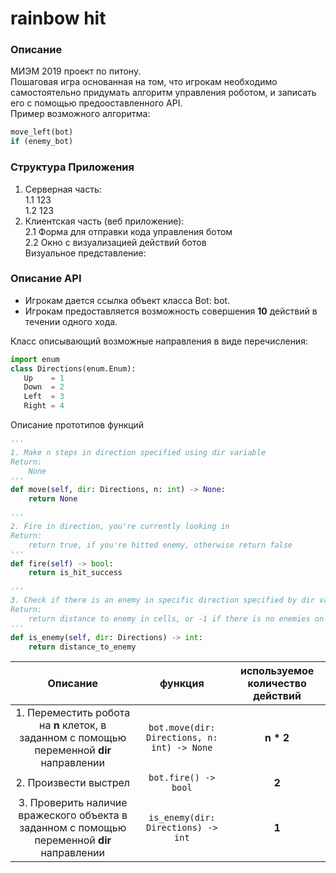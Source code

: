 # rainbow hit
### Описание
МИЭМ 2019 проект по питону.  
Пошаговая игра основанная на том, что игрокам необходимо самостоятельно придумать алгоритм управления роботом, и записать его с помощью предооставленного API.  
Пример возможного алгоритма:
```python
move_left(bot)
if (enemy_bot)
```
### Структура Приложения
1. Серверная часть:  
    1.1 123  
    1.2 123      
2. Клиентская часть (веб приложение):  
    2.1 Форма для отправки кода управления ботом  
    2.2 Окно с визуализацией действий ботов  
Визуальное представление:

### Описание API
- Игрокам дается ссылка объект класса Bot: bot.  
- Игрокам предоставляется возможность совершения __10__ действий в течении одного хода.

Класс описывающий возможные направления в виде перечисления:
```python
import enum
class Directions(enum.Enum):
   Up    = 1
   Down  = 2
   Left  = 3
   Right = 4
```
Описание прототипов функций
```python
'''
1. Make n steps in direction specified using dir variable
Return:
    None
'''
def move(self, dir: Directions, n: int) -> None:
    return None

'''
2. Fire in direction, you're currently looking in
Return:
    return true, if you're hitted enemy, otherwise return false
'''
def fire(self) -> bool:
    return is_hit_success

'''
3. Check if there is an enemy in specific direction specified by dir variable
Return:
    return distance to enemy in cells, or -1 if there is no enemies on the row
'''
def is_enemy(self, dir: Directions) -> int:
    return distance_to_enemy
```
|Описание|функция|используемое количество действий|
|:--:|:--:|:--:|
| 1. Переместить робота на __n__ клеток, в заданном с помощью переменной __dir__ направлении | `bot.move(dir: Directions, n: int) -> None` | __n * 2__ |
| 2. Произвести выстрел | `bot.fire() -> bool` | __2__ |
| 3. Проверить наличие вражеского объекта в заданном с помощью переменной __dir__ направлении | `is_enemy(dir: Directions) -> int`| __1__ |